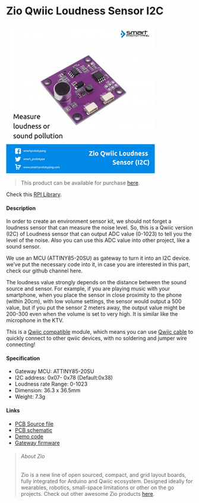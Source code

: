 # Zio Qwiic Loudness Sensor I2C

![](loudness.png)

> This product can be available for purchase [here](https://www.smart-prototyping.com/Zio-Qwiic-Loudness-Sensor-I2C).

Check this [RPI Library](https://github.com/l33tllama/Zio-Loudness-Sensor-Python). 


#### Description

In order to create an environment sensor kit, we should not forget a loudness sensor that can measure the noise level. So, this is a Qwiic version (I2C) of Loudness sensor that can output ADC value (0-1023) to tell you the level of the noise. Also you can use this ADC value into other project, like a sound sensor.

We use an MCU (ATTINY85-20SU) as gateway to turn it into an I2C device. we’ve put the necessary code into it, in case you are interested in this part, check our github channel here. 

The loudness value strongly depends on the distance between the sound source and sensor. For example, if you are playing music with your smartphone, when you place the sensor in close proximity to the phone (within 20cm), with low volume settings, the sensor would output a 500 value, but if you put the sensor 2 meters away, the output value might be 200-300 even when the volume is set to very high. It is similar like the microphone in the KTV. 


This is a [Qwiic compatible](https://www.smart-prototyping.com/Qwiic.html) module, which means you can use [Qwiic cable](https://www.smart-prototyping.com/zio-cables) to quickly connect to other qwiic devices, with no soldering and jumper wire connecting!




#### Specification

* Gateway MCU: ATTINY85-20SU
* I2C address: 0x07- 0x78 (Default:0x38)
* Loudness rate Range: 0-1023
* Dimension: 36.3 x 36.5mm
* Weight: 7.3g




#### Links

* [PCB Source file](https://github.com/ZIOCC/Zio-Qwiic-Loudness-Sensor-I2C)
* [PCB schematic](https://github.com/ZIOCC/Zio-Qwiic-Loudness-Sensor-I2C/blob/master/zio%20qwiic%20loudness%20sensor%20schematic.pdf)
* [Demo code](https://github.com/ZIOCC/Zio-Qwiic-Loudness-Sensor-I2C/tree/master/Codes/Qwiic%20Loudness%20Sensor%20Examples)
* [Gateway firmware](https://github.com/ZIOCC/Zio-Qwiic-Loudness-Sensor-I2C/tree/master/Codes/Qwiic_Loudness_Sensor_Firmware/Qwiic_Loudness_Sensor_Firmware)








> ###### About Zio
> Zio is a new line of open sourced, compact, and grid layout boards, fully integrated for Arduino and Qwiic ecosystem. Designed ideally for wearables, robotics, small-space limitations or other on the go projects. Check out other awesome Zio products [here](https://www.smart-prototyping.com/Zio).
